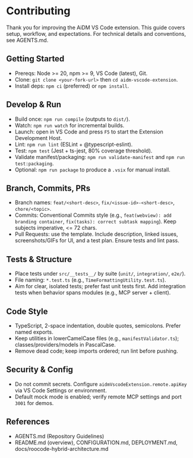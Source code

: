 # Contributing

Thank you for improving the AiDM VS Code extension. This guide covers setup, workflow, and expectations. For technical details and conventions, see AGENTS.md.

## Getting Started
- Prereqs: Node >= 20, npm >= 9, VS Code (latest), Git.
- Clone: `git clone <your-fork-url>` then `cd aidm-vscode-extension`.
- Install deps: `npm ci` (preferred) or `npm install`.

## Develop & Run
- Build once: `npm run compile` (outputs to `dist/`).
- Watch: `npm run watch` for incremental builds.
- Launch: open in VS Code and press `F5` to start the Extension Development Host.
- Lint: `npm run lint` (ESLint + @typescript-eslint).
- Test: `npm test` (Jest + ts-jest, 80% coverage threshold).
- Validate manifest/packaging: `npm run validate-manifest` and `npm run test:packaging`.
- Optional: `npm run package` to produce a `.vsix` for manual install.

## Branch, Commits, PRs
- Branch names: `feat/<short-desc>`, `fix/<issue-id>-<short-desc>`, `chore/<topic>`.
- Commits: Conventional Commits style (e.g., `feat(webview): add branding container`, `fix(tasks): correct subtask mapping`). Keep subjects imperative, <= 72 chars.
- Pull Requests: use the template. Include description, linked issues, screenshots/GIFs for UI, and a test plan. Ensure tests and lint pass.

## Tests & Structure
- Place tests under `src/__tests__/` by suite (`unit/`, `integration/`, `e2e/`).
- File naming: `*.test.ts` (e.g., `TimeFormattingUtility.test.ts`).
- Aim for clear, isolated tests; prefer fast unit tests first. Add integration tests when behavior spans modules (e.g., MCP server + client).

## Code Style
- TypeScript, 2-space indentation, double quotes, semicolons. Prefer named exports.
- Keep utilities in lowerCamelCase files (e.g., `manifestValidator.ts`); classes/providers/models in PascalCase.
- Remove dead code; keep imports ordered; run lint before pushing.

## Security & Config
- Do not commit secrets. Configure `aidmVscodeExtension.remote.apiKey` via VS Code Settings or environment.
- Default mock mode is enabled; verify remote MCP settings and port `3001` for demos.

## References
- AGENTS.md (Repository Guidelines)
- README.md (overview), CONFIGURATION.md, DEPLOYMENT.md, docs/roocode-hybrid-architecture.md
